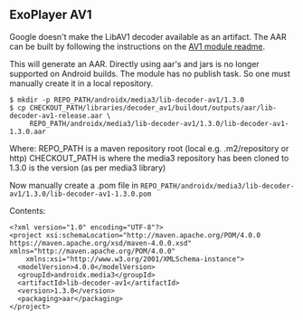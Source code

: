 ## ExoPlayer AV1 

Google doesn't make the LibAV1 decoder available as an artifact. The AAR can be built by following
the instructions on the [AV1 module readme](https://github.com/androidx/media/tree/release/libraries/decoder_av1).

This will generate an AAR. Directly using aar's and jars is no longer supported on Android builds. 
The module has no publish task. So one must manually create it in a local repository.

```
$ mkdir -p REPO_PATH/androidx/media3/lib-decoder-av1/1.3.0
$ cp CHECKOUT_PATH/libraries/decoder_av1/buildout/outputs/aar/lib-decoder-av1-release.aar \ 
     REPO_PATH/androidx/media3/lib-decoder-av1/1.3.0/lib-decoder-av1-1.3.0.aar
```
Where:
REPO_PATH is a maven repository root (local e.g. .m2/repository or http)
CHECKOUT_PATH is where the media3 repository has been cloned to
1.3.0 is the version (as per media3 library)

Now manually create a .pom file in ```REPO_PATH/androidx/media3/lib-decoder-av1/1.3.0/lib-decoder-av1-1.3.0.pom```

Contents:
```
<?xml version="1.0" encoding="UTF-8"?>
<project xsi:schemaLocation="http://maven.apache.org/POM/4.0.0 https://maven.apache.org/xsd/maven-4.0.0.xsd" xmlns="http://maven.apache.org/POM/4.0.0"
    xmlns:xsi="http://www.w3.org/2001/XMLSchema-instance">
  <modelVersion>4.0.0</modelVersion>
  <groupId>androidx.media3</groupId>
  <artifactId>lib-decoder-av1</artifactId>
  <version>1.3.0</version>
  <packaging>aar</packaging>
</project>
```
